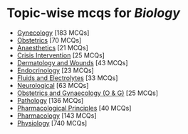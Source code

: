 # Topic-wise mcqs for *Biology*

- [Gynecology](https://mcqmate.com/topic/gynecology) [183 MCQs]
- [Obstetrics](https://mcqmate.com/topic/obstetrics) [70 MCQs]
- [Anaesthetics](https://mcqmate.com/topic/anaesthetics) [21 MCQs]
- [Crisis Intervention](https://mcqmate.com/topic/crisis-intervention) [25 MCQs]
- [Dermatology and Wounds](https://mcqmate.com/topic/dermatology-and-wounds) [43 MCQs]
- [Endocrinology](https://mcqmate.com/topic/endocrinology) [23 MCQs]
- [Fluids and Electrolytes](https://mcqmate.com/topic/fluids-and-electrolytes) [33 MCQs]
- [Neurological](https://mcqmate.com/topic/neurological) [63 MCQs]
- [Obstetrics and Gynaecology \(O & G\)](https://mcqmate.com/topic/obstetrics-and-gynaecology-o-g) [25 MCQs]
- [Pathology](https://mcqmate.com/topic/pathology) [136 MCQs]
- [Pharmacological Principles](https://mcqmate.com/topic/pharmacological-principles) [40 MCQs]
- [Pharmacology](https://mcqmate.com/topic/pharmacology) [143 MCQs]
- [Physiology](https://mcqmate.com/topic/physiology) [740 MCQs]
